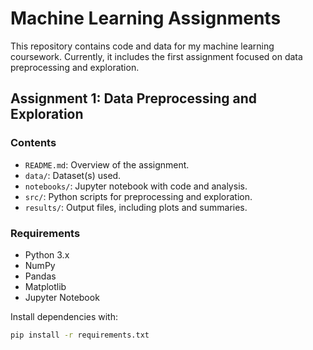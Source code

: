 # Machine Learning Assignments

This repository contains code and data for my machine learning coursework. Currently, it includes the first assignment focused on data preprocessing and exploration.

## Assignment 1: Data Preprocessing and Exploration

### Contents

- `README.md`: Overview of the assignment.
- `data/`: Dataset(s) used.
- `notebooks/`: Jupyter notebook with code and analysis.
- `src/`: Python scripts for preprocessing and exploration.
- `results/`: Output files, including plots and summaries.

### Requirements

- Python 3.x
- NumPy
- Pandas
- Matplotlib
- Jupyter Notebook

Install dependencies with:

```bash
pip install -r requirements.txt
